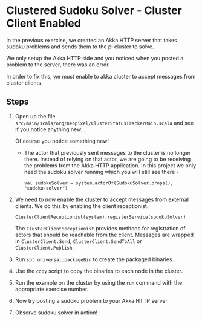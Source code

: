 # Clustered Sudoku Solver - Cluster Client Enabled

In the previous exercise, we created an Akka HTTP server 
that takes sudoku problems and sends them to the pi cluster to solve. 

We only setup the Akka HTTP side and you noticed when you 
posted a problem to the server, there was an error. 

In order to fix this, we must enable to akka cluster to accept messages from cluster clients. 

## Steps

1. Open up the file `src/main/scala/org/neopixel/ClusterStatusTrackerMain.scala` and see if you notice anything new...
    
   Of course you notice something new! 
   - The actor that previously sent messages to the cluster is no longer there. Instead of relying on that actor, we are going to be receiving the problems from the Akka HTTP application. In this project we only need the sudoku solver running which you will still see there - 

        `val sudokuSolver = system.actorOf(SudokuSolver.props(), "sudoku-solver")`
2. We need to now enable the cluster to accept messages from external clients. We do this by enabling the client receptionist. 

   `ClusterClientReceptionist(system).registerService(sudokuSolver)`
   
   The `ClusterClientReceptionist` provides methods for registration of actors that should be reachable from the client. Messages are wrapped in `ClusterClient.Send`, `ClusterClient.SendToAll` or `ClusterClient.Publish`.
3. Run `sbt universal:packageBin` to create the packaged binaries.
4. Use the `copy` script to copy the binaries to each node in the cluster.
5. Run the example on the cluster by using the `run` command with the appropriate exercise number.
6. Now try posting a sudoku problem to your Akka HTTP server. 
7. Observe sudoku solver in action!
